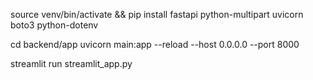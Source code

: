 source venv/bin/activate && pip install fastapi python-multipart uvicorn boto3 python-dotenv

cd backend/app
uvicorn main:app --reload --host 0.0.0.0 --port 8000

streamlit run streamlit_app.py